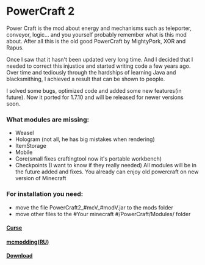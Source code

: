 # PowerCraft 2
Power Craft is the mod about energy and mechanisms such as teleporter, conveyor, logic... and you yourself probably remember what is this mod about. After all this is the old good PowerCraft by MightyPork, XOR and Rapus.

Once I saw that it hasn't been updated very long time.
And I decided that I needed to correct this injustice and started writing code a few years ago. Over time and tediously through the hardships of learning Java and blacksmithing, I achieved a result that can be shown to people.

I solved some bugs, optimized code and added some new features(in future).
Now it ported for 1.7.10 and will be released for newer versions soon.

### What modules are missing:
- Weasel
- Hologram (not all, he has big mistakes when rendering)
- ItemStorage
- Mobile
- Core(small fixes craftingtool now it's portable workbench)
- Checkpoints (I want to know if they really needed)
All modules will be in the future added and fixes. 
You already can enjoy old powercraft on new version of Minecraft

### For installation you need:
- move the file PowerCraft2_#mcV_#modV.jar to the mods folder
- move other files to the #Your minecraft #/PowerCraft/Modules/ folder

#### [Curse](https://minecraft.curseforge.com/projects/powercraft-2)
#### [mcmodding(RU)](https://forum.mcmodding.ru/resources/powercraft-2.171/)
#### [Download](https://cloud.mail.ru/public/2SCq/2necBeJHj)
